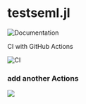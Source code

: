 # testseml.jl
![Documentation](https://github.com/ZZP12/testseml/workflows/Documentation/badge.svg?branch=main)

CI with GitHub Actions

![CI](https://github.com/ZZP12/testseml/workflows/CI/badge.svg?branch=main)



### add another Actions 

[![](https://img.shields.io/badge/docs-dev-blue.svg)](https://https://zzp12.github.io/testseml/dev/)
